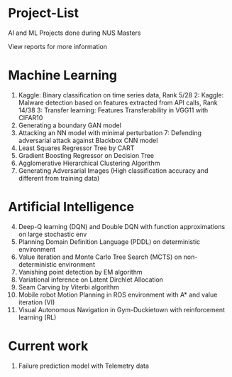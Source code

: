 # Project-List
AI and ML Projects done during NUS Masters

View reports for more information

# Machine Learning

1.	Kaggle: Binary classification on time series data, Rank 5/28
2:	Kaggle: Malware detection based on features extracted from API calls, Rank 14/38
3:	Transfer learning: Features Transferability in VGG11 with CIFAR10
5.	Generating a boundary GAN model
6.	Attacking an NN model with minimal perturbation
7:	Defending adversarial attack against Blackbox CNN model
13.	Least Squares Regressor Tree by CART
14.	Gradient Boosting Regressor on Decision Tree
15.	Agglomerative Hierarchical Clustering Algorithm
16.	Generating Adversarial Images (High classification accuracy and different from training data)

# Artificial Intelligence

4.	Deep-Q learning (DQN) and Double DQN with function approximations on large stochastic env
8.	Planning Domain Definition Language (PDDL) on deterministic environment
9.	Value iteration and Monte Carlo Tree Search (MCTS) on non-deterministic environment
10.	Vanishing point detection by EM algorithm
11.	Variational inference on Latent Dirchlet Allocation
12.	Seam Carving by Viterbi algorithm
17. Mobile robot Motion Planning in ROS environment with A* and value iteration (VI)
18. Visual Autonomous Navigation in Gym-Duckietown with reinforcement learning (RL)

# Current work
1. Failure prediction model with Telemetry data
